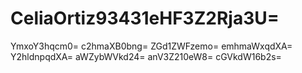 # CeliaOrtiz93431eHF3Z2Rja3U=
YmxoY3hqcm0=
c2hmaXB0bng=
ZGd1ZWFzemo=
emhmaWxqdXA=
Y2hldnpqdXA=
aWZybWVkd24=
anV3Z210eW8=
cGVkdW16b2s=
